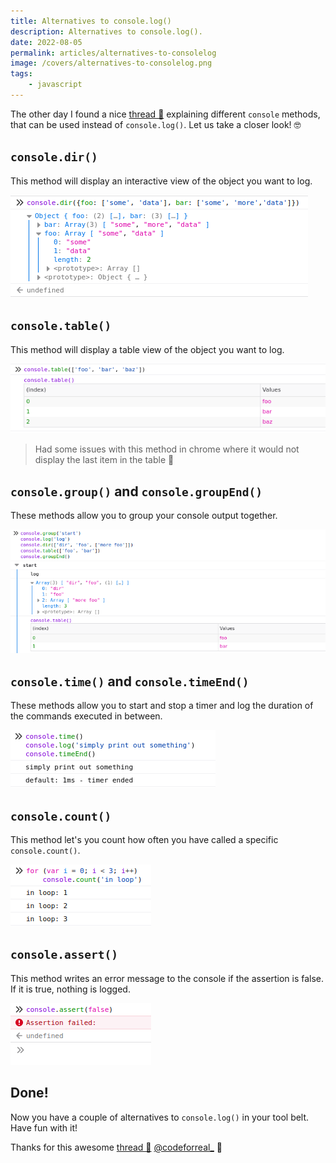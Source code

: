 ```yaml
---
title: Alternatives to console.log()
description: Alternatives to console.log().
date: 2022-08-05
permalink: articles/alternatives-to-consolelog
image: /covers/alternatives-to-consolelog.png
tags: 
    - javascript
---
```


The other day I found a nice [thread 🧵](https://twitter.com/codeforreal_/status/1546394393682227200) explaining different `console` methods, that can be used instead of `console.log()`. Let us take a closer look! 🤓

<!-- more -->

## `console.dir()`

This method will display an interactive view of the object you want to log.

![console.dir](./console.dir.png)

## `console.table()`

This method will display a table view of the object you want to log.

![console.table](./console.table.png)

> Had some issues with this method in chrome where it would not display the last item in the table 🤷

## `console.group()` and `console.groupEnd()`

These methods allow you to group your console output together.

![console.group](./console.group.png)

## `console.time()` and `console.timeEnd()`

These methods allow you to start and stop a timer and log the duration of the commands executed in between.

![console.time](./console.time.png)

## `console.count()`

This method let's you count how often you have called a specific `console.count()`.

![console.count](./console.count.png)

## `console.assert()`

This method writes an error message to the console if the assertion is false. If it is true, nothing is logged.

![console.assert](./console.assert.png)

## Done!

Now you have a couple of alternatives to `console.log()` in your tool belt. Have fun with it!

Thanks for this awesome [thread 🧵](https://twitter.com/codeforreal_/status/1546394393682227200) [@codeforreal_](https://twitter.com/codeforreal_) 💪